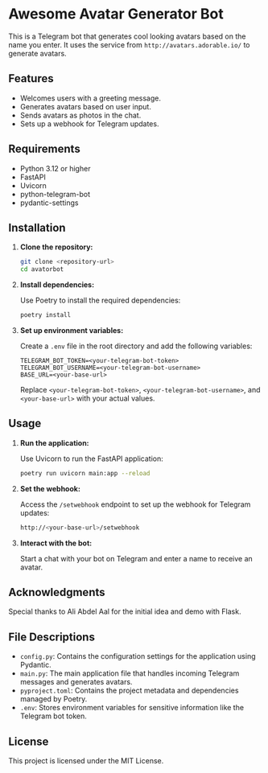 # Awesome Avatar Generator Bot

This is a Telegram bot that generates cool looking avatars based on the name you enter. It uses the service from `http://avatars.adorable.io/` to generate avatars.

## Features

- Welcomes users with a greeting message.
- Generates avatars based on user input.
- Sends avatars as photos in the chat.
- Sets up a webhook for Telegram updates.

## Requirements

- Python 3.12 or higher
- FastAPI
- Uvicorn
- python-telegram-bot
- pydantic-settings

## Installation

1. **Clone the repository:**

   ```bash
   git clone <repository-url>
   cd avatorbot
   ```

2. **Install dependencies:**

   Use Poetry to install the required dependencies:

   ```bash
   poetry install
   ```

3. **Set up environment variables:**

   Create a `.env` file in the root directory and add the following variables:

   ```env
   TELEGRAM_BOT_TOKEN=<your-telegram-bot-token>
   TELEGRAM_BOT_USERNAME=<your-telegram-bot-username>
   BASE_URL=<your-base-url>
   ```

   Replace `<your-telegram-bot-token>`, `<your-telegram-bot-username>`, and `<your-base-url>` with your actual values.

## Usage

1. **Run the application:**

   Use Uvicorn to run the FastAPI application:

   ```bash
   poetry run uvicorn main:app --reload
   ```

2. **Set the webhook:**

   Access the `/setwebhook` endpoint to set up the webhook for Telegram updates:

   ```bash
   http://<your-base-url>/setwebhook
   ```

3. **Interact with the bot:**

   Start a chat with your bot on Telegram and enter a name to receive an avatar.

## Acknowledgments

Special thanks to Ali Abdel Aal for the initial idea and demo with Flask.

## File Descriptions

- `config.py`: Contains the configuration settings for the application using Pydantic.
- `main.py`: The main application file that handles incoming Telegram messages and generates avatars.
- `pyproject.toml`: Contains the project metadata and dependencies managed by Poetry.
- `.env`: Stores environment variables for sensitive information like the Telegram bot token.

## License

This project is licensed under the MIT License.
